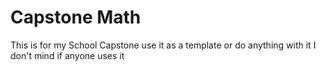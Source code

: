 # Capstone Math

This is for my School Capstone use it as a template or do anything with it I don't mind if anyone uses it
